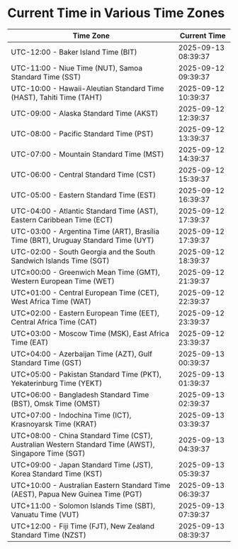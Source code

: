 # Current Time in Various Time Zones

| Time Zone | Current Time |
|-----------|--------------|
| UTC-12:00 - Baker Island Time (BIT) | 2025-09-13 08:39:37 |
| UTC-11:00 - Niue Time (NUT), Samoa Standard Time (SST) | 2025-09-12 09:39:37 |
| UTC-10:00 - Hawaii-Aleutian Standard Time (HAST), Tahiti Time (TAHT) | 2025-09-12 10:39:37 |
| UTC-09:00 - Alaska Standard Time (AKST) | 2025-09-12 12:39:37 |
| UTC-08:00 - Pacific Standard Time (PST) | 2025-09-12 13:39:37 |
| UTC-07:00 - Mountain Standard Time (MST) | 2025-09-12 14:39:37 |
| UTC-06:00 - Central Standard Time (CST) | 2025-09-12 15:39:37 |
| UTC-05:00 - Eastern Standard Time (EST) | 2025-09-12 16:39:37 |
| UTC-04:00 - Atlantic Standard Time (AST), Eastern Caribbean Time (ECT) | 2025-09-12 17:39:37 |
| UTC-03:00 - Argentina Time (ART), Brasília Time (BRT), Uruguay Standard Time (UYT) | 2025-09-12 17:39:37 |
| UTC-02:00 - South Georgia and the South Sandwich Islands Time (SGT) | 2025-09-12 18:39:37 |
| UTC±00:00 - Greenwich Mean Time (GMT), Western European Time (WET) | 2025-09-12 21:39:37 |
| UTC+01:00 - Central European Time (CET), West Africa Time (WAT) | 2025-09-12 22:39:37 |
| UTC+02:00 - Eastern European Time (EET), Central Africa Time (CAT) | 2025-09-12 23:39:37 |
| UTC+03:00 - Moscow Time (MSK), East Africa Time (EAT) | 2025-09-12 23:39:37 |
| UTC+04:00 - Azerbaijan Time (AZT), Gulf Standard Time (GST) | 2025-09-13 00:39:37 |
| UTC+05:00 - Pakistan Standard Time (PKT), Yekaterinburg Time (YEKT) | 2025-09-13 01:39:37 |
| UTC+06:00 - Bangladesh Standard Time (BST), Omsk Time (OMST) | 2025-09-13 02:39:37 |
| UTC+07:00 - Indochina Time (ICT), Krasnoyarsk Time (KRAT) | 2025-09-13 03:39:37 |
| UTC+08:00 - China Standard Time (CST), Australian Western Standard Time (AWST), Singapore Time (SGT) | 2025-09-13 04:39:37 |
| UTC+09:00 - Japan Standard Time (JST), Korea Standard Time (KST) | 2025-09-13 05:39:37 |
| UTC+10:00 - Australian Eastern Standard Time (AEST), Papua New Guinea Time (PGT) | 2025-09-13 06:39:37 |
| UTC+11:00 - Solomon Islands Time (SBT), Vanuatu Time (VUT) | 2025-09-13 07:39:37 |
| UTC+12:00 - Fiji Time (FJT), New Zealand Standard Time (NZST) | 2025-09-13 08:39:37 |
